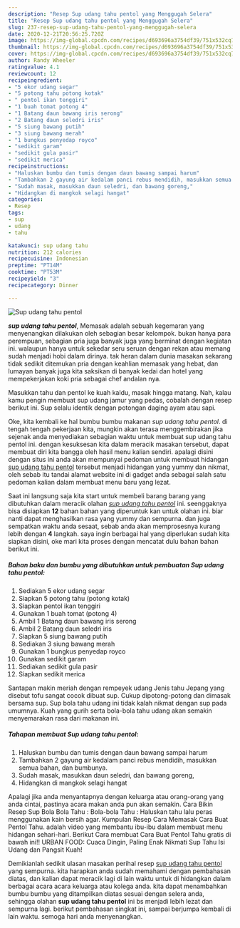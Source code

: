 ```yaml
---
description: "Resep Sup udang tahu pentol yang Menggugah Selera"
title: "Resep Sup udang tahu pentol yang Menggugah Selera"
slug: 237-resep-sup-udang-tahu-pentol-yang-menggugah-selera
date: 2020-12-21T20:56:25.720Z
image: https://img-global.cpcdn.com/recipes/d693696a3754df39/751x532cq70/sup-udang-tahu-pentol-foto-resep-utama.jpg
thumbnail: https://img-global.cpcdn.com/recipes/d693696a3754df39/751x532cq70/sup-udang-tahu-pentol-foto-resep-utama.jpg
cover: https://img-global.cpcdn.com/recipes/d693696a3754df39/751x532cq70/sup-udang-tahu-pentol-foto-resep-utama.jpg
author: Randy Wheeler
ratingvalue: 4.1
reviewcount: 12
recipeingredient:
- "5 ekor udang segar"
- "5 potong tahu potong kotak"
- " pentol ikan tenggiri"
- "1 buah tomat potong 4"
- "1 Batang daun bawang iris serong"
- "2 Batang daun seledri iris"
- "5 siung bawang putih"
- "3 siung bawang merah"
- "1 bungkus penyedap royco"
- "sedikit garam"
- "sedikit gula pasir"
- "sedikit merica"
recipeinstructions:
- "Haluskan bumbu dan tumis dengan daun bawang sampai harum"
- "Tambahkan 2 gayung air kedalam panci rebus mendidih, masukkan semua bahan, dan bumbunya."
- "Sudah masak, masukkan daun seledri, dan bawang goreng,"
- "Hidangkan di mangkok selagi hangat"
categories:
- Resep
tags:
- sup
- udang
- tahu

katakunci: sup udang tahu 
nutrition: 212 calories
recipecuisine: Indonesian
preptime: "PT14M"
cooktime: "PT53M"
recipeyield: "3"
recipecategory: Dinner

---
```



![Sup udang tahu pentol](https://img-global.cpcdn.com/recipes/d693696a3754df39/751x532cq70/sup-udang-tahu-pentol-foto-resep-utama.jpg)

<b><i>sup udang tahu pentol</i></b>, Memasak adalah sebuah kegemaran yang menyenangkan dilakukan oleh sebagian besar kelompok. bukan hanya para perempuan, sebagian pria juga banyak juga yang berminat dengan kegiatan ini. walaupun hanya untuk sekedar seru seruan dengan rekan atau memang sudah menjadi hobi dalam dirinya. tak heran dalam dunia masakan sekarang tidak sedikit ditemukan pria dengan keahlian memasak yang hebat, dan lumayan banyak juga kita saksikan di banyak kedai dan hotel yang mempekerjakan koki pria sebagai chef andalan nya.

Masukkan tahu dan pentol ke kuah kaldu, masak hingga matang. Nah, kalau kamu pengin membuat sup udang jamur yang pedas, cobalah dengan resep berikut ini. Sup selalu identik dengan potongan daging ayam atau sapi.

Oke, kita kembali ke hal bumbu bumbu makanan <i>sup udang tahu pentol</i>. di tengah tengah pekerjaan kita, mungkin akan terasa menggembirakan jika sejenak anda menyediakan sebagian waktu untuk membuat sup udang tahu pentol ini. dengan kesuksesan kita dalam meracik masakan tersebut, dapat membuat diri kita bangga oleh hasil menu kalian sendiri. apalagi disini dengan situs ini anda akan mempunyai pedoman untuk membuat hidangan <u>sup udang tahu pentol</u> tersebut menjadi hidangan yang yummy dan nikmat, oleh sebab itu tandai alamat website ini di gadget anda sebagai salah satu pedoman kalian dalam membuat menu baru yang lezat.


Saat ini langsung saja kita start untuk membeli barang barang yang dibutuhkan dalam meracik olahan <u><i>sup udang tahu pentol</i></u> ini. seenggaknya bisa disiapkan <b>12</b> bahan bahan yang diperuntuk kan untuk olahan ini. biar nanti dapat menghasilkan rasa yang yummy dan sempurna. dan juga sempatkan waktu anda sesaat, sebab anda akan memprosesnya kurang lebih dengan <b>4</b> langkah. saya ingin berbagai hal yang diperlukan sudah kita siapkan disini, oke mari kita proses dengan mencatat dulu bahan bahan berikut ini.

<!--inarticleads1-->

##### Bahan baku dan bumbu yang dibutuhkan untuk pembuatan Sup udang tahu pentol:

1. Sediakan 5 ekor udang segar
1. Siapkan 5 potong tahu (potong kotak)
1. Siapkan  pentol ikan tenggiri
1. Gunakan 1 buah tomat (potong 4)
1. Ambil 1 Batang daun bawang iris serong
1. Ambil 2 Batang daun seledri iris
1. Siapkan 5 siung bawang putih
1. Sediakan 3 siung bawang merah
1. Gunakan 1 bungkus penyedap royco
1. Gunakan sedikit garam
1. Sediakan sedikit gula pasir
1. Siapkan sedikit merica


Santapan makin meriah dengan rempeyek udang Jenis tahu Jepang yang disebut tofu sangat cocok dibuat sup. Cukup dipotong-potong dan dimasak bersama sup. Sup bola tahu udang ini tidak kalah nikmat dengan sup pada umumnya. Kuah yang gurih serta bola-bola tahu udang akan semakin menyemarakan rasa dari makanan ini. 

<!--inarticleads2-->

##### Tahapan membuat Sup udang tahu pentol:

1. Haluskan bumbu dan tumis dengan daun bawang sampai harum
1. Tambahkan 2 gayung air kedalam panci rebus mendidih, masukkan semua bahan, dan bumbunya.
1. Sudah masak, masukkan daun seledri, dan bawang goreng,
1. Hidangkan di mangkok selagi hangat


Apalagi jika anda menyantapnya dengan keluarga atau orang-orang yang anda cintai, pastinya acara makan anda pun akan semakin. Cara Bikin Resep Sup Bola Bola Tahu : Bola-bola Tahu : Haluskan tahu lalu peras menggunakan kain bersih agar. Kumpulan Resep Cara Memasak Cara Buat Pentol Tahu. adalah video yang membantu ibu-ibu dalam membuat menu hidangan sehari-hari. Berikut Cara membuat Cara Buat Pentol Tahu gratis di bawah ini!! URBAN FOOD: Cuaca Dingin, Paling Enak Nikmati Sup Tahu Isi Udang dan Pangsit Kuah! 

Demikianlah sedikit ulasan masakan perihal resep <u>sup udang tahu pentol</u> yang sempurna. kita harapkan anda sudah memahami dengan pembahasan diatas, dan kalian dapat meracik lagi di lain waktu untuk di hidangkan dalam berbagai acara acara keluarga atau kolega anda. kita dapat menambahkan bumbu bumbu yang ditampilkan diatas sesuai dengan selera anda, sehingga olahan <b>sup udang tahu pentol</b> ini bs menjadi lebih lezat dan sempurna lagi. berikut pembahasan singkat ini, sampai berjumpa kembali di lain waktu. semoga hari anda menyenangkan.

